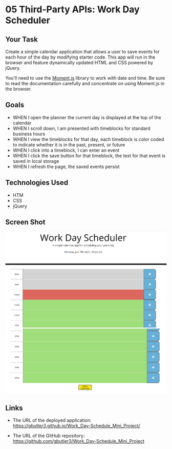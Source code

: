 # 05 Third-Party APIs: Work Day Scheduler

## Your Task

Create a simple calendar application that allows a user to save events for each hour of the day by modifying starter code. This app will run in the browser and feature dynamically updated HTML and CSS powered by jQuery.

You'll need to use the [Moment.js](https://momentjs.com/) library to work with date and time. Be sure to read the documentation carefully and concentrate on using Moment.js in the browser.

## Goals

- WHEN I open the planner the current day is displayed at the top of the calendar
- WHEN I scroll down, I am presented with timeblocks for standard business hours
- WHEN I view the timeblocks for that day, each timeblock is color coded to indicate whether it is in the past, present, or future
- WHEN I click into a timeblock, I can enter an event
- WHEN I click the save button for that timeblock, the text for that event is saved in local storage
- WHEN I refresh the page, the saved events persist

## Technologies Used
- HTM
- CSS
- jQuery

## Screen Shot

![preview of web page1](./Assets/Images/Capture1.PNG)
![preview of web page1](./Assets/Images/Capture2.PNG)

## Links

- The URL of the deployed application: https://gbutler3.github.io/Work_Day-Schedule_Mini_Project/

- The URL of the GitHub repository: https://github.com/gbutler3/Work_Day-Schedule_Mini_Project
